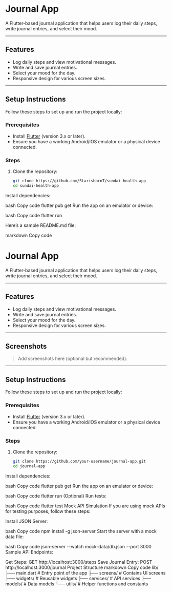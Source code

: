 # Journal App

A Flutter-based journal application that helps users log their daily steps, write journal entries, and select their mood.

---

## Features

- Log daily steps and view motivational messages.
- Write and save journal entries.
- Select your mood for the day.
- Responsive design for various screen sizes.

---

## Setup Instructions

Follow these steps to set up and run the project locally:

### Prerequisites

- Install [Flutter](https://docs.flutter.dev/get-started/install) (version 3.x or later).
- Ensure you have a working Android/iOS emulator or a physical device connected.

### Steps

1. Clone the repository:
   ```bash
   git clone https://github.com/StarisbornT/sundai-health-app
   cd sundai-health-app
Install dependencies:

bash
Copy code
flutter pub get
Run the app on an emulator or device:

bash
Copy code
flutter run


Here’s a sample README.md file:

markdown
Copy code
# Journal App

A Flutter-based journal application that helps users log their daily steps, write journal entries, and select their mood.

---

## Features

- Log daily steps and view motivational messages.
- Write and save journal entries.
- Select your mood for the day.
- Responsive design for various screen sizes.

---

## Screenshots

> Add screenshots here (optional but recommended).

---

## Setup Instructions

Follow these steps to set up and run the project locally:

### Prerequisites

- Install [Flutter](https://docs.flutter.dev/get-started/install) (version 3.x or later).
- Ensure you have a working Android/iOS emulator or a physical device connected.

### Steps

1. Clone the repository:
   ```bash
   git clone https://github.com/your-username/journal-app.git
   cd journal-app
Install dependencies:

bash
Copy code
flutter pub get
Run the app on an emulator or device:

bash
Copy code
flutter run
(Optional) Run tests:

bash
Copy code
flutter test
Mock API Simulation
If you are using mock APIs for testing purposes, follow these steps:

Install JSON Server:

bash
Copy code
npm install -g json-server
Start the server with a mock data file:

bash
Copy code
json-server --watch mock-data/db.json --port 3000
Sample API Endpoints:

Get Steps: GET http://localhost:3000/steps
Save Journal Entry: POST http://localhost:3000/journal
Project Structure
markdown
Copy code
lib/
├── main.dart                # Entry point of the app
├── screens/                 # Contains UI screens
├── widgets/                 # Reusable widgets
├── services/                # API services
├── models/                  # Data models
└── utils/                   # Helper functions and constants